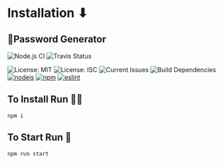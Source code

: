 # Installation ⬇

## 🎲Password Generator 
![Node.js CI](https://github.com/aguin467/passwordGenerator/workflows/Node.js%20CI/badge.svg) ![Travis Status](https://travis-ci.org/aguin467/passwordGenerator.svg?branch=master) 

![License: MIT](https://img.shields.io/github/license/aguin467/passwordGenerator) 
![License: ISC](https://img.shields.io/badge/License-ISC-blue.svg) 
![Current Issues](https://img.shields.io/github/issues/aguin467/passwordGenerator) 
![Build Dependencies](https://img.shields.io/david/dev/aguin467/passwordGenerator) 
[![nodejs][nodejs]][nodejs-url] [![npm][npm]][npm-url] [![eslint][eslint]][eslint-url] 

[npm]: https://img.shields.io/badge/npm-6.13.7-brightgreen
[npm-url]: https://npmjs.com/

[eslint]: https://img.shields.io/badge/eslint-6.8.0-brightgreen
[eslint-url]: https://eslint.org/

[nodejs]: https://img.shields.io/badge/nodejs-13.9.0-brightgreen
[nodejs-url]: https://nodejs.org/en/


## To Install Run 🏃‍♂️
```
npm i
```

## To Start Run 🏁
```
npm run start
```